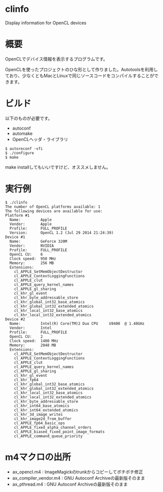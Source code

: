 # clinfo

Display information for OpenCL devices

# 概要

OpenCLでデバイス情報を表示するプログラムです。

OpenCLを使ったプロジェクトのひな形として作りました。Autotoolsを利用しており、少なくともMacとLinuxで同じソースコードをコンパイルすることができます。

# ビルド

以下のものが必要です。

- autoconf
- automake
- OpenCLヘッダ・ライブラリ

```
$ autoreconf -vfi
$ ./configure
$ make
```

make installしてもいいですけど、オススメしません。

# 実行例

```
$ ./clinfo
The number of OpenCL platforms available: 1
The following devices are available for use:
Platform #1
  Name:         Apple
  Vendor:       Apple
  Profile:      FULL_PROFILE
  Version:      OpenCL 1.2 (Jul 29 2014 21:24:39)
Device #1
  Name:         GeForce 320M
  Vendor:       NVIDIA
  Profile:      FULL_PROFILE
  OpenCL CU:    6
  Clock speed:  950 MHz
  Memory:       256 MB
  Extensions:
    cl_APPLE_SetMemObjectDestructor
    cl_APPLE_ContextLoggingFunctions
    cl_APPLE_clut
    cl_APPLE_query_kernel_names
    cl_APPLE_gl_sharing
    cl_khr_gl_event
    cl_khr_byte_addressable_store
    cl_khr_global_int32_base_atomics
    cl_khr_global_int32_extended_atomics
    cl_khr_local_int32_base_atomics
    cl_khr_local_int32_extended_atomics
Device #2
  Name:         Intel(R) Core(TM)2 Duo CPU     U9400  @ 1.40GHz
  Vendor:       Intel
  Profile:      FULL_PROFILE
  OpenCL CU:    2
  Clock speed:  1400 MHz
  Memory:       2048 MB
  Extensions:
    cl_APPLE_SetMemObjectDestructor
    cl_APPLE_ContextLoggingFunctions
    cl_APPLE_clut
    cl_APPLE_query_kernel_names
    cl_APPLE_gl_sharing
    cl_khr_gl_event
    cl_khr_fp64
    cl_khr_global_int32_base_atomics
    cl_khr_global_int32_extended_atomics
    cl_khr_local_int32_base_atomics
    cl_khr_local_int32_extended_atomics
    cl_khr_byte_addressable_store
    cl_khr_int64_base_atomics
    cl_khr_int64_extended_atomics
    cl_khr_3d_image_writes
    cl_khr_image2d_from_buffer
    cl_APPLE_fp64_basic_ops
    cl_APPLE_fixed_alpha_channel_orders
    cl_APPLE_biased_fixed_point_image_formats
    cl_APPLE_command_queue_priority
```

# m4マクロの出所

- ax_opencl.m4 : ImageMagickのtrunkからコピーしてボチボチ修正
- ax_compiler_vendor.m4 : GNU Autoconf Archiveの最新版そのまま
- ax_pthread.m4 : GNU Autoconf Archiveの最新版そのまま
